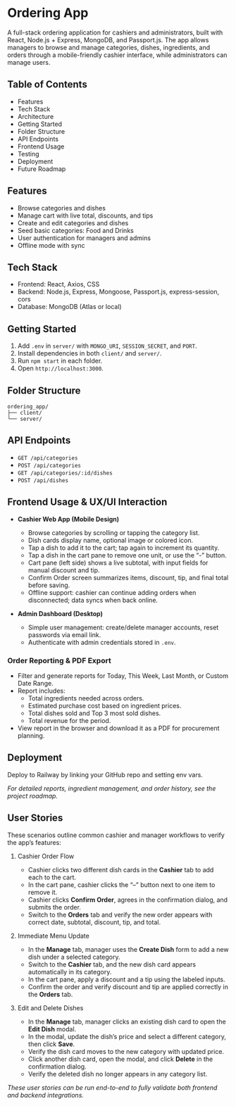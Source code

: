 # Ordering App

A full-stack ordering application for cashiers and administrators, built with React, Node.js + Express, MongoDB, and Passport.js. The app allows managers to browse and manage categories, dishes, ingredients, and orders through a mobile-friendly cashier interface, while administrators can manage users.

## Table of Contents
- Features
- Tech Stack
- Architecture
- Getting Started
- Folder Structure
- API Endpoints
- Frontend Usage
- Testing
- Deployment
- Future Roadmap

## Features
- Browse categories and dishes
- Manage cart with live total, discounts, and tips
- Create and edit categories and dishes
- Seed basic categories: Food and Drinks
- User authentication for managers and admins
- Offline mode with sync

## Tech Stack
- Frontend: React, Axios, CSS
- Backend: Node.js, Express, Mongoose, Passport.js, express-session, cors
- Database: MongoDB (Atlas or local)

## Getting Started
1. Add `.env` in `server/` with `MONGO_URI`, `SESSION_SECRET`, and `PORT`.
2. Install dependencies in both `client/` and `server/`.
3. Run `npm start` in each folder.
4. Open `http://localhost:3000`.

## Folder Structure
```
ordering_app/
├── client/
└── server/
```

## API Endpoints
- `GET /api/categories`
- `POST /api/categories`
- `GET /api/categories/:id/dishes`
- `POST /api/dishes`

## Frontend Usage & UX/UI Interaction
- **Cashier Web App (Mobile Design)**
  - Browse categories by scrolling or tapping the category list.
  - Dish cards display name, optional image or colored icon.
  - Tap a dish to add it to the cart; tap again to increment its quantity.
  - Tap a dish in the cart pane to remove one unit, or use the “-” button.
  - Cart pane (left side) shows a live subtotal, with input fields for manual discount and tip.
  - Confirm Order screen summarizes items, discount, tip, and final total before saving.
  - Offline support: cashier can continue adding orders when disconnected; data syncs when back online.

- **Admin Dashboard (Desktop)**
  - Simple user management: create/delete manager accounts, reset passwords via email link.
  - Authenticate with admin credentials stored in `.env`.

### Order Reporting & PDF Export
- Filter and generate reports for Today, This Week, Last Month, or Custom Date Range.
- Report includes:
  - Total ingredients needed across orders.
  - Estimated purchase cost based on ingredient prices.
  - Total dishes sold and Top 3 most sold dishes.
  - Total revenue for the period.
- View report in the browser and download it as a PDF for procurement planning.

## Deployment
Deploy to Railway by linking your GitHub repo and setting env vars.

*For detailed reports, ingredient management, and order history, see the project roadmap.*

## User Stories

These scenarios outline common cashier and manager workflows to verify the app’s features:

1. Cashier Order Flow
   - Cashier clicks two different dish cards in the **Cashier** tab to add each to the cart.
   - In the cart pane, cashier clicks the “–” button next to one item to remove it.
   - Cashier clicks **Confirm Order**, agrees in the confirmation dialog, and submits the order.
   - Switch to the **Orders** tab and verify the new order appears with correct date, subtotal, discount, tip, and total.

2. Immediate Menu Update
   - In the **Manage** tab, manager uses the **Create Dish** form to add a new dish under a selected category.
   - Switch to the **Cashier** tab, and the new dish card appears automatically in its category.
   - In the cart pane, apply a discount and a tip using the labeled inputs.
   - Confirm the order and verify discount and tip are applied correctly in the **Orders** tab.

3. Edit and Delete Dishes
   - In the **Manage** tab, manager clicks an existing dish card to open the **Edit Dish** modal.
   - In the modal, update the dish’s price and select a different category, then click **Save**.
   - Verify the dish card moves to the new category with updated price.
   - Click another dish card, open the modal, and click **Delete** in the confirmation dialog.
   - Verify the deleted dish no longer appears in any category list.

*These user stories can be run end-to-end to fully validate both frontend and backend integrations.*